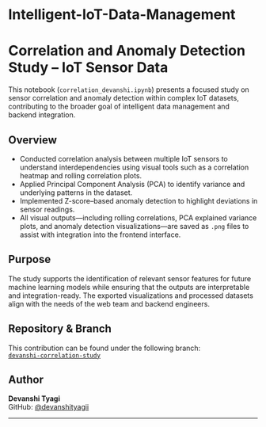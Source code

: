 # Intelligent-IoT-Data-Management
# Correlation and Anomaly Detection Study – IoT Sensor Data

This notebook (`correlation_devanshi.ipynb`) presents a focused study on sensor correlation and anomaly detection within complex IoT datasets, contributing to the broader goal of intelligent data management and backend integration.

## Overview

- Conducted correlation analysis between multiple IoT sensors to understand interdependencies using visual tools such as a correlation heatmap and rolling correlation plots.
- Applied Principal Component Analysis (PCA) to identify variance and underlying patterns in the dataset.
- Implemented Z-score–based anomaly detection to highlight deviations in sensor readings.
- All visual outputs—including rolling correlations, PCA explained variance plots, and anomaly detection visualizations—are saved as `.png` files to assist with integration into the frontend interface.

## Purpose

The study supports the identification of relevant sensor features for future machine learning models while ensuring that the outputs are interpretable and integration-ready. The exported visualizations and processed datasets align with the needs of the web team and backend engineers.

## Repository & Branch

This contribution can be found under the following branch:  
[`devanshi-correlation-study`](https://github.com/devanshityagii/Intelligent-IoT-Data-Management/tree/devanshi-correlation-study)

## Author

**Devanshi Tyagi**  
GitHub: [@devanshityagii](https://github.com/devanshityagii)

---

